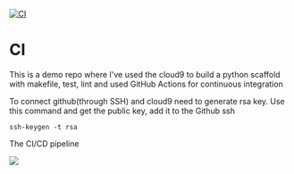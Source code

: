 [![CI](https://github.com/Shakib-IO/CI/actions/workflows/main.yml/badge.svg)](https://github.com/Shakib-IO/CI/actions/workflows/main.yml)

# CI
This is a demo repo where I've used the cloud9 to build a python scaffold with makefile, test, lint and used GitHub Actions for continuous integration

To connect github(through SSH) and cloud9 need to generate rsa key. Use this command and get the public key, add it to the Github ssh
```
ssh-keygen -t rsa
```
The CI/CD pipeline

<img src ="https://www.redhat.com/cms/managed-files/styles/wysiwyg_full_width/s3/ci-cd-flow-desktop.png?itok=2EX0MpQZ">
